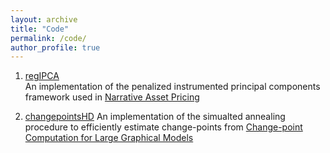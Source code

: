 ```yaml
---
layout: archive
title: "Code"
permalink: /code/
author_profile: true
---
```


1. [regIPCA](https://github.com/lbybee/regipca)\
An implementation of the penalized instrumented principal components framework used in [Narrative Asset Pricing](../files/narrativeAP.pdf)

2. [changepointsHD](https://cran.r-project.org/web/packages/changepointsHD/index.html)
An implementation of the simualted annealing procedure to efficiently estimate change-points from [Change-point Computation for Large Graphical Models](https://www.jmlr.org/papers/volume19/17-218/17-218.pdf)
